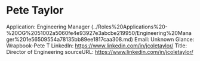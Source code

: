 # Pete Taylor

Application: Engineering Manager (../Roles%20Applications%20-%20OG%2051002a5060fe4e93927e3abcbe219950/Engineering%20Manager%201e56509554a78135bb89ee1817caa308.md)
Email: Unknown
Glance: Wrapbook-Pete T
LinkedIn: https://www.linkedin.com/in/jcoletaylor/
Title: Director of Engineering
sourceURL: https://www.linkedin.com/in/jcoletaylor/
